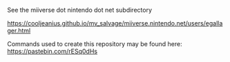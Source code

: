 See the miiverse dot nintendo dot net subdirectory

https://cooljeanius.github.io/mv_salvage/miiverse.nintendo.net/users/egallager.html

Commands used to create this repository may be found here: https://pastebin.com/rESq0dHs
